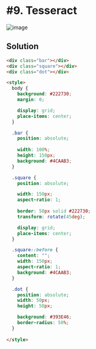 # #9. Tesseract
![image](https://user-images.githubusercontent.com/88684972/186258055-b69e5029-2e2c-4842-af1e-bfac31c0dc59.png)

## Solution
```html
<div class="bar"></div>
<div class="square"></div>
<div class="dot"></div>

<style>
  body {
    background: #222730;
    margin: 0;

    display: grid;
    place-items: center;
  }

  .bar {
    position: absolute;
    
    width: 100%;
    height: 150px;
    background: #4CAAB3;
  }

  .square {
    position: absolute;

    width: 150px;
    aspect-ratio: 1;
    
    border: 50px solid #222730;
    transform: rotate(45deg);

    display: grid;
    place-items: center;
  }

  .square::before {
    content: "";
    width: 150px;
    aspect-ratio: 1;
    background: #4CAAB3;
  }

  .dot {
    position: absolute;
    width: 50px;
    height: 50px;

    background: #393E46;
    border-radius: 50%;
  }
  
</style>
```
